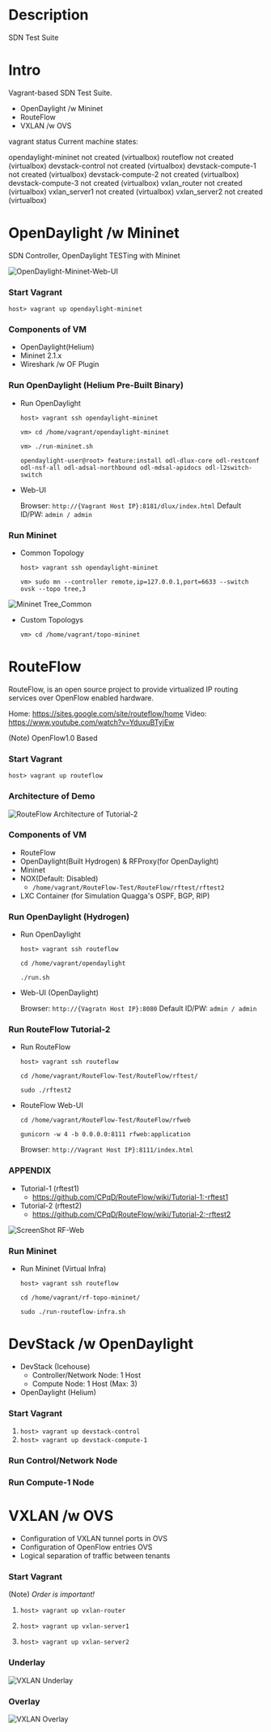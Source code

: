 # Description

SDN Test Suite

# Intro

Vagrant-based SDN Test Suite.

 * OpenDaylight /w Mininet
 * RouteFlow
 * VXLAN /w OVS

vagrant status
Current machine states:

opendaylight-mininet      not created (virtualbox)
routeflow                 not created (virtualbox)
devstack-control          not created (virtualbox)
devstack-compute-1        not created (virtualbox)
devstack-compute-2        not created (virtualbox)
devstack-compute-3        not created (virtualbox)
vxlan_router              not created (virtualbox)
vxlan_server1             not created (virtualbox)
vxlan_server2             not created (virtualbox)

# OpenDaylight /w Mininet

SDN Controller, OpenDaylight TESTing with Mininet

![OpenDaylight-Mininet-Web-UI](https://gitlab.com/call518/sdn-test/raw/master/README.md.files/opendaylihg-mininet-1.png)

### Start Vagrant

`host> vagrant up opendaylight-mininet`

### Components of VM

 * OpenDaylight(Helium)
 * Mininet 2.1.x
 * Wireshark /w OF Plugin

### Run OpenDaylight (Helium Pre-Built Binary)

 * Run OpenDaylight

      `host> vagrant ssh opendaylight-mininet`

      `vm> cd /home/vagrant/opendaylight-mininet`

      `vm> ./run-mininet.sh`

      `opendaylight-user@root> feature:install odl-dlux-core odl-restconf odl-nsf-all odl-adsal-northbound odl-mdsal-apidocs odl-l2switch-switch`

 * Web-UI

      Browser: `http://{Vagrant Host IP}:8181/dlux/index.html`
      Default ID/PW: `admin / admin`

### Run Mininet

 * Common Topology

      `host> vagrant ssh opendaylight-mininet`

      `vm> sudo mn --controller remote,ip=127.0.0.1,port=6633 --switch ovsk --topo tree,3`

![Mininet Tree_Common](https://gitlab.com/call518/sdn-test/raw/master/README.md.files/tree.png)

 * Custom Topologys

      `vm> cd /home/vagrant/topo-mininet`

# RouteFlow

RouteFlow, is an open source project to provide virtualized IP routing services over OpenFlow enabled hardware.

Home: https://sites.google.com/site/routeflow/home
Video: https://www.youtube.com/watch?v=YduxuBTyjEw

(Note) OpenFlow1.0 Based

### Start Vagrant

`host> vagrant up routeflow`

### Architecture of Demo

![RouteFlow Architecture of Tutorial-2](https://gitlab.com/call518/sdn-test/raw/master/README.md.files/setup-4sw.png)

### Components of VM

 * RouteFlow
 * OpenDaylight(Built Hydrogen) & RFProxy(for OpenDaylight)
 * Mininet
 * NOX(Default: Disabled)
   * `/home/vagrant/RouteFlow-Test/RouteFlow/rftest/rftest2`
 * LXC Container (for Simulation Quagga's OSPF, BGP, RIP)

### Run OpenDaylight (Hydrogen)

 * Run OpenDaylight

      `host> vagrant ssh routeflow`

      `cd /home/vagrant/opendaylight`

      `./run.sh`

 * Web-UI (OpenDaylight)

      Browser: `http://{Vagratn Host IP}:8080`
      Default ID/PW: `admin / admin`

### Run RouteFlow Tutorial-2

  * Run RouteFlow

      `host> vagrant ssh routeflow`

      `cd /home/vagrant/RouteFlow-Test/RouteFlow/rftest/`

      `sudo ./rftest2`

  * RouteFlow Web-UI

      `cd /home/vagrant/RouteFlow-Test/RouteFlow/rfweb`

      `gunicorn -w 4 -b 0.0.0.0:8111 rfweb:application`

      Browser: `http://Vagrant Host IP}:8111/index.html`

### APPENDIX

  * Tutorial-1 (rftest1)
    * https://github.com/CPqD/RouteFlow/wiki/Tutorial-1:-rftest1
  * Tutorial-2 (rftest2)
    * https://github.com/CPqD/RouteFlow/wiki/Tutorial-2:-rftest2

![ScreenShot RF-Web](https://gitlab.com/call518/sdn-test/raw/master/README.md.files/rf_web.png)

### Run Mininet

  * Run Mininet (Virtual Infra)

      `host> vagrant ssh routeflow`

      `cd /home/vagrant/rf-topo-mininet/`

      `sudo ./run-routeflow-infra.sh`

# DevStack /w OpenDaylight

 * DevStack (Icehouse)
   * Controller/Network Node: 1 Host
   * Compute Node: 1 Host (Max: 3)
 * OpenDaylight (Helium)

### Start Vagrant

1. `host> vagrant up devstack-control`
2. `host> vagrant up devstack-compute-1`

### Run Control/Network Node

### Run Compute-1 Node

# VXLAN /w OVS

 * Configuration of VXLAN tunnel ports in OVS
 * Configuration of OpenFlow entries OVS
 * Logical separation of traffic between tenants

### Start Vagrant

(Note) *Order is important!*

1. `host> vagrant up vxlan-router`

2. `host> vagrant up vxlan-server1`

3. `host> vagrant up vxlan-server2`

### Underlay

![VXLAN Underlay](https://gitlab.com/call518/sdn-test/raw/master/README.md.files/sdn-test-vxlan-underlay.png)

### Overlay

![VXLAN Overlay](https://gitlab.com/call518/sdn-test/raw/master/README.md.files/sdn-test-vxlan-overlay.png)

